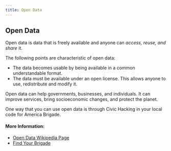 ```yaml
---
title: Open Data
---
```

## Open Data

Open data is data that is freely available and anyone can _access, reuse, and share_ it.

The following points are characteristic of open data:

* The data becomes usable by being available in a common understandable format.
* The data must be available under an open license. This allows anyone to use, redistribute and modify it.

Open data can help governments, businesses, and individuals. It can improve services, bring socioeconomic changes, and protect the planet.

One way that you can use open data is through Civic Hacking in your local code for America Brigade. 
#### More Information:
<!-- Please add any articles you think might be helpful to read before writing the article -->
* [Open Data Wikipedia Page](https://en.wikipedia.org/wiki/Open_data)
* [Find Your Brigade](http://brigade.codeforamerica.org/brigade/)



